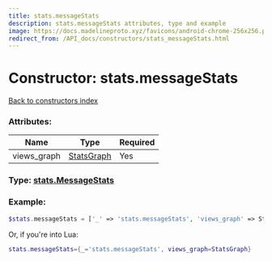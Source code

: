 ```yaml
---
title: stats.messageStats
description: stats.messageStats attributes, type and example
image: https://docs.madelineproto.xyz/favicons/android-chrome-256x256.png
redirect_from: /API_docs/constructors/stats_messageStats.html
---
```

# Constructor: stats.messageStats  
[Back to constructors index](index.md)



### Attributes:

| Name     |    Type       | Required |
|----------|---------------|----------|
|views\_graph|[StatsGraph](../types/StatsGraph.md) | Yes|



### Type: [stats.MessageStats](../types/stats.MessageStats.md)


### Example:

```php
$stats.messageStats = ['_' => 'stats.messageStats', 'views_graph' => StatsGraph];
```  


Or, if you're into Lua:

```lua
stats.messageStats={_='stats.messageStats', views_graph=StatsGraph}

```


